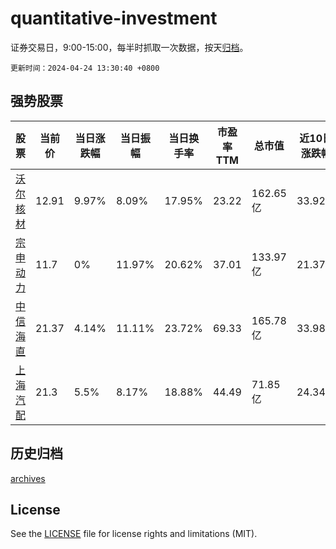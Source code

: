 # quantitative-investment

证券交易日，9:00-15:00，每半时抓取一次数据，按天[归档](archives)。

`更新时间：2024-04-24 13:30:40 +0800`

## 强势股票

|股票|当前价|当日涨跌幅|当日振幅|当日换手率|市盈率TTM|总市值|近10日涨跌幅|
|----|----|----|----|----|----|----|----|
|[沃尔核材](https://xueqiu.com/S/SZ002130)|12.91|9.97%|8.09%|17.95%|23.22|162.65亿|33.92%|
|[宗申动力](https://xueqiu.com/S/SZ001696)|11.7|0%|11.97%|20.62%|37.01|133.97亿|21.37%|
|[中信海直](https://xueqiu.com/S/SZ000099)|21.37|4.14%|11.11%|23.72%|69.33|165.78亿|33.98%|
|[上海汽配](https://xueqiu.com/S/SH603107)|21.3|5.5%|8.17%|18.88%|44.49|71.85亿|24.34%|

## 历史归档

[archives](archives)

## License

See the [LICENSE](LICENSE) file for license rights and limitations (MIT).
